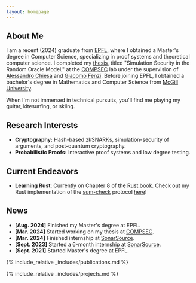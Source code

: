 ```yaml
---
layout: homepage
---
```


## About Me

I am a recent (2024) graduate from [EPFL](https://www.epfl.ch/en/), where I obtained a Master's degree in Computer Science, specializing in proof systems and theoretical computer science. I completed my [thesis](./assets/files/m-thesis.pdf), titled "Simulation Security in the Random Oracle Model," at the [COMPSEC](https://compsec.epfl.ch/) lab under the supervision of [Alessandro Chiesa](https://ic-people.epfl.ch/~achiesa/) and [Giacomo Fenzi](https://gfenzi.io/). Before joining EPFL, I obtained a bachelor's degree in Mathematics and Computer Science from [McGill University](https://www.mcgill.ca/).

When I'm not immersed in technical pursuits, you'll find me playing my guitar, kitesurfing, or skiing.

## Research Interests

- **Cryptography:** Hash-based zkSNARKs, simulation-security of arguments, and post-quantum cryptography.
- **Probabilistic Proofs:** Interactive proof systems and low degree testing.

## Current Endeavors
- **Learning Rust**: Currently on Chapter 8 of the [Rust book](https://doc.rust-lang.org/book/). Check out my Rust implementation of the [sum-check](https://dl.acm.org/doi/10.1145/146585.146605) protocol [here](https://github.com/jdodinh/sum-check)!

## News

- **[Aug. 2024]** Finished my Master's degree at EPFL.
- **[Mar. 2024]** Started working on my thesis at [COMPSEC](https://compsec.epfl.ch/).
- **[Mar. 2024]** Finished internship at [SonarSource](https://www.sonarsource.com/).
- **[Sept. 2023]** Started a 6-month internship at [SonarSource](https://www.sonarsource.com/).
- **[Sept. 2021]** Started Master's degree at EPFL.

{% include_relative _includes/publications.md %}

{% include_relative _includes/projects.md %}

<!-- {% include_relative _includes/services.md %} -->
